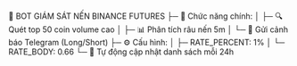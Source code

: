 🤖 BOT GIÁM SÁT NẾN BINANCE FUTURES
├─ 📌 Chức năng chính:
│  ├─ 🔍 Quét top 50 coin volume cao
│  ├─ 📊 Phân tích râu nến 5m
│  └─ 📢 Gửi cảnh báo Telegram (Long/Short)
├─ ⚙️ Cấu hình:
│  ├─ RATE_PERCENT: 1%
│  └─ RATE_BODY: 0.66
└─ 🔄 Tự động cập nhật danh sách mỗi 24h
